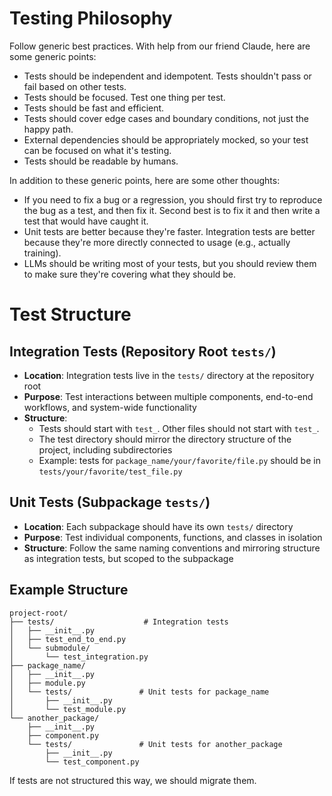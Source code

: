 # Testing Philosophy

Follow generic best practices. With help from our friend Claude, here are some generic points:
* Tests should be independent and idempotent. Tests shouldn't pass or fail based on other tests.
* Tests should be focused. Test one thing per test.
* Tests should be fast and efficient.
* Tests should cover edge cases and boundary conditions, not just the happy path.
* External dependencies should be appropriately mocked, so your test can be focused on what it's testing.
* Tests should be readable by humans.

In addition to these generic points, here are some other thoughts:
* If you need to fix a bug or a regression, you should first try to reproduce the bug as a test, and then fix it. Second best is to fix it and then write a test that would have caught it.
* Unit tests are better because they're faster. Integration tests are better because they're more directly connected to usage (e.g., actually training).
* LLMs should be writing most of your tests, but you should review them to make sure they're covering what they should be.

# Test Structure

## Integration Tests (Repository Root `tests/`)
* **Location**: Integration tests live in the `tests/` directory at the repository root
* **Purpose**: Test interactions between multiple components, end-to-end workflows, and system-wide functionality
* **Structure**:
  - Tests should start with `test_`. Other files should not start with `test_`.
  - The test directory should mirror the directory structure of the project, including subdirectories
  - Example: tests for `package_name/your/favorite/file.py` should be in `tests/your/favorite/test_file.py`

## Unit Tests (Subpackage `tests/`)
* **Location**: Each subpackage should have its own `tests/` directory
* **Purpose**: Test individual components, functions, and classes in isolation
* **Structure**: Follow the same naming conventions and mirroring structure as integration tests, but scoped to the subpackage

## Example Structure
```
project-root/
├── tests/                    # Integration tests
│   ├── __init__.py
│   ├── test_end_to_end.py
│   └── submodule/
│       └── test_integration.py
├── package_name/
│   ├── __init__.py
│   ├── module.py
│   └── tests/               # Unit tests for package_name
│       ├── __init__.py
│       └── test_module.py
└── another_package/
    ├── __init__.py
    ├── component.py
    └── tests/               # Unit tests for another_package
        ├── __init__.py
        └── test_component.py
```

If tests are not structured this way, we should migrate them.
